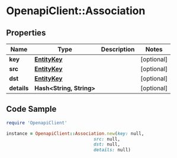 # OpenapiClient::Association

## Properties

Name | Type | Description | Notes
------------ | ------------- | ------------- | -------------
**key** | [**EntityKey**](EntityKey.md) |  | [optional] 
**src** | [**EntityKey**](EntityKey.md) |  | [optional] 
**dst** | [**EntityKey**](EntityKey.md) |  | [optional] 
**details** | **Hash&lt;String, String&gt;** |  | [optional] 

## Code Sample

```ruby
require 'OpenapiClient'

instance = OpenapiClient::Association.new(key: null,
                                 src: null,
                                 dst: null,
                                 details: null)
```


